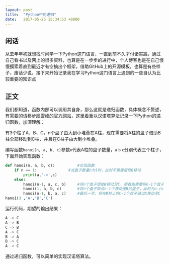 ```yaml
---
layout: post
title:  "Python中的递归"
date:   2017-05-25 15:34:53 +0800
---
```


## 闲话
从去年年初就想找时间学一下Python这门语言，一直到前不久才付诸实践，通过自己看书以及网上的很多资料，也算是在一步步的进行中，个人博客也是在自己慢慢摸索着直到最近才有空搞出个框架，借助GitHub上的开源模板，也算是有些样子，废话少说，接下来开始记录我在学习Python这门语言上遇到的一些自认为比较重要的知识点
## 正文
我们都知道，函数内部可以调用其自身，那么这就是递归函数，具体概念不赘述，有需要的请移步[廖雪峰的官方网站](http://www.liaoxuefeng.com/wiki/0014316089557264a6b348958f449949df42a6d3a2e542c000/001431756044276a15558a759ec43de8e30eb0ed169fb11000)，这里着重以汉诺塔算法记录一下Python的递归函数，加深理解：

有3个柱子A、B、C，n个盘子由大到小堆叠在A柱，现在需要将A柱的盘子借助B柱全部移动到C柱，并且在C柱子由大到小堆叠。

编写函数`hanoi(n, a, b, c)`参数`n`代表A柱的盘子数量，`a` `b` `c`分别代表三个柱子，下面开始实现函数：

```python
def hanoi(n, a, b, c):			#实现函数
    if n == 1:				#当盘子数量n为1时，此时不需要借助B移动
        print(a,'->',c)		
    else:					
        hanoi(n-1, a, c, b)		#将n个盘子借助B移动至C，那首先需要将n-1个盘子借助C移动至B
        hanoi(1, a, b, c)		#将n个盘子除去n-1个移动至B的盘子，此时为n-(n-1)盘子移动至C
        hanoi(n-1, b, a, c)		#最后一步，将在B柱上的n-1个盘子通过A移动至C
hanoi(3 ,'A','B','C')
```

运行代码，期望的输出结果：

```python
A -> C
A -> B
C -> B
A -> C
B -> A
B -> C
A -> C
```

通过递归函数，可以简单的实现汉诺塔算法。